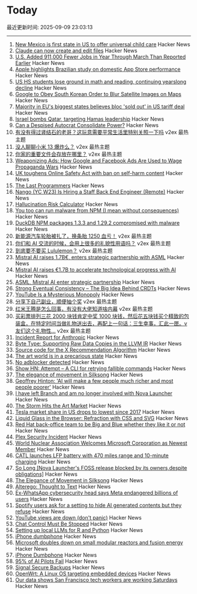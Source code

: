 # Today

最近更新时间: 2025-09-09 23:03:13

--- 
1. [New Mexico is first state in US to offer universal child care](https://www.governor.state.nm.us/2025/09/08/new-mexico-is-first-state-in-nation-to-offer-universal-child-care/) Hacker News
2. [Claude can now create and edit files](https://www.anthropic.com/news/create-files) Hacker News
3. [U.S. Added 911,000 Fewer Jobs in Year Through March Than Reported Earlier](https://www.barrons.com/articles/jobs-report-revisions-bls-fed-3d88c77b?st=u8mw75) Hacker News
4. [Apple highlights Brazilian study on domestic App Store performance](https://9to5mac.com/2025/09/04/apple-highlights-brazilian-study-on-domestic-app-store-performance/) Hacker News
5. [US HS students lose ground in math and reading, continuing yearslong decline](https://apnews.com/article/naep-reading-math-scores-12th-grade-c18d6e3fbc125f12948cc70cb85a520a) Hacker News
6. [Google to Obey South Korean Order to Blur Satellite Images on Maps](https://www.barrons.com/news/google-to-obey-south-korean-order-to-blur-satellite-images-on-maps-653e934e) Hacker News
7. [Majority in EU's biggest states believes bloc 'sold out' in US tariff deal](https://www.theguardian.com/world/2025/sep/09/majority-in-eu-biggest-states-believes-bloc-sold-out-in-us-tariff-deal-poll-donald-trump) Hacker News
8. [Israel bombs Qatar, targeting Hamas leadership](https://www.reuters.com/world/middle-east/several-blasts-heard-qatars-doha-israeli-media-says-hamas-leadership-targeted-2025-09-09/) Hacker News
9. [Can a Despised Autocrat Consolidate Power?](https://paulkrugman.substack.com/p/can-a-despised-autocrat-consolidate) Hacker News
10. [有没有得过肾结石的老哥？这玩意需要平常生活里特别关照一下吗](https://www.v2ex.com/t/1157997) v2ex 最热主题
11. [没人聊聊小米 13 爆炸么？](https://www.v2ex.com/t/1157929) v2ex 最热主题
12. [你家的重要文件会存放在哪里？](https://www.v2ex.com/t/1157906) v2ex 最热主题
13. [Weaponizing Ads: How Google and Facebook Ads Are Used to Wage Propaganda Wars](https://medium.com/@eslam.elsewedy/weaponizing-ads-how-governments-use-google-ads-and-facebook-ads-to-wage-propaganda-wars-199c707704cc) Hacker News
14. [UK toughens Online Safety Act with ban on self-harm content](https://www.gov.uk/government/news/online-safety-laws-to-strengthen-to-protect-people-of-all-ages-from-devastating-self-harm-content) Hacker News
15. [The Last Programmers](https://www.xipu.li/posts/the-last-programmers) Hacker News
16. [Nango (YC W23) Is Hiring a Staff Back End Engineer (Remote)](https://jobs.ashbyhq.com/Nango/3467f495-c833-4dcc-b119-cf43b7b93f84) Hacker News
17. [Hallucination Risk Calculator](https://github.com/leochlon/hallbayes) Hacker News
18. [You too can run malware from NPM (I mean without consequences)](https://github.com/naugtur/running-qix-malware) Hacker News
19. [DuckDB NPM packages 1.3.3 and 1.29.2 compromised with malware](https://github.com/duckdb/duckdb-node/security/advisories/GHSA-w62p-hx95-gf2c) Hacker News
20. [新能源汽车轮胎被扎了，换条胎 1250 血亏！](https://www.v2ex.com/t/1157941) v2ex 最热主题
21. [你们和 AI 交流的时候，会用上很多的礼貌性用语吗？](https://www.v2ex.com/t/1157925) v2ex 最热主题
22. [到底要不要买 Lululemon？](https://www.v2ex.com/t/1157917) v2ex 最热主题
23. [Mistral AI raises 1.7B€, enters strategic partnership with ASML](https://mistral.ai/news/mistral-ai-raises-1-7-b-to-accelerate-technological-progress-with-ai) Hacker News
24. [Mistral AI raises €1.7B to accelerate technological progress with AI](https://mistral.ai/news/mistral-ai-raises-1-7-b-to-accelerate-technological-progress-with-ai) Hacker News
25. [ASML, Mistral AI enter strategic partnership](https://www.asml.com/en/news/press-releases/2025/asml-mistral-ai-enter-strategic-partnership) Hacker News
26. [Strong Eventual Consistency – The Big Idea Behind CRDTs](https://lewiscampbell.tech/blog/250908.html) Hacker News
27. [YouTube Is a Mysterious Monopoly](https://anderegg.ca/2025/09/08/youtube-is-a-mysterious-monopoly) Hacker News
28. [分享下自己副业，顺便抽个奖](https://www.v2ex.com/t/1157930) v2ex 最热主题
29. [红米王腾是怎么回事，有没有大佬知道啥内幕](https://www.v2ex.com/t/1157918) v2ex 最热主题
30. [买彩票排列三花 2000 块钱肯定中奖 1000 块钱，然后花五块钱买个精致的包装盒，在特定时间当做礼物送出去，再配上一句话：三生幸事，汇此一匣。v 友们这个礼物性...](https://www.v2ex.com/t/1157904) v2ex 最热主题
31. [Incident Report for Anthropic](https://status.anthropic.com/incidents/72f99lh1cj2c) Hacker News
32. [Byte Type: Supporting Raw Data Copies in the LLVM IR](https://blog.llvm.org/posts/2025-08-29-gsoc-byte-type/) Hacker News
33. [Source code for the X Recommendation Algorithm](https://github.com/twitter/the-algorithm) Hacker News
34. [The art world is in a precarious state](https://news.artnet.com/market/intelligence-report-storm-2025-2684512) Hacker News
35. [No adblocker detected](https://maurycyz.com/misc/ads/) Hacker News
36. [Show HN: Attempt – A CLI for retrying fallible commands](https://github.com/MaxBondABE/attempt) Hacker News
37. [The elegance of movement in Silksong](https://theahura.substack.com/p/the-elegance-of-movement-in-silksong) Hacker News
38. [Geoffrey Hinton: 'AI will make a few people much richer and most people poorer'](https://www.ft.com/content/31feb335-4945-475e-baaa-3b880d9cf8ce) Hacker News
39. [I have left Branch and am no longer involved with Nova Launcher](https://teslacoilapps.com/nova/solong.html) Hacker News
40. [The Storm Hits the Art Market](https://news.artnet.com/market/intelligence-report-storm-2025-2684512) Hacker News
41. [Tesla market share in US drops to lowest since 2017](https://www.reuters.com/business/autos-transportation/tesla-market-share-us-drops-lowest-since-2017-competition-heats-up-2025-09-08/) Hacker News
42. [Liquid Glass in the Browser: Refraction with CSS and SVG](https://kube.io/blog/liquid-glass-css-svg/) Hacker News
43. [Red Hat back-office team to be Big and Blue whether they like it or not](https://www.theregister.com/2025/09/08/red_hatters_to_be_big/) Hacker News
44. [Plex Security Incident](https://links.plex.tv/s/vb/Vn7XtnwDSSaqqDUYoHu1P57ZgZ1FsHgTO2PTIBl6jEOUiHBH3LGmI3nLdDfopQa54PatUwZQhT0Bz8rKAi--jTM4ATdsBHpe4c1Yljr89VkoCOavEGH5wn5Fi_filLNeOMo-lnNqLSLpJpI/lOe98S8UWKdmPnp9StQz9R1-kOSTpWhr/12) Hacker News
45. [World Nuclear Association Welcomes Microsoft Corporation as Newest Member](https://world-nuclear.org/news-and-media/press-statements/world-nuclear-association-welcomes-microsoft-corporation-as-newest-member) Hacker News
46. [CATL launches LFP battery with 470 miles range and 10-minute charging](https://electrek.co/2025/09/08/catl-launches-worlds-first-lfp-battery-with-470-miles-range/) Hacker News
47. [So Long [Nova Launcher's FOSS release blocked by its owners,despite obligations]](https://teslacoilapps.com/nova/solong.html) Hacker News
48. [The Elegance of Movement in Silksong](https://theahura.substack.com/p/the-elegance-of-movement-in-silksong) Hacker News
49. [Alterego: Thought to Text](https://www.alterego.io/) Hacker News
50. [Ex-WhatsApp cybersecurity head says Meta endangered billions of users](https://www.theguardian.com/technology/2025/sep/08/meta-user-data-lawsuit-whatsapp) Hacker News
51. [Spotify users ask for a setting to hide AI generated contents but they refuse](https://community.spotify.com/t5/Content-Questions/How-can-I-disable-PFC-AI-generated-content/td-p/6956494) Hacker News
52. [YouTube views are down (don't panic)](https://www.jeffgeerling.com/blog/2025/youtube-views-are-down-dont-panic) Hacker News
53. [Chat Control Must Be Stopped](https://www.privacyguides.org/articles/2025/09/08/chat-control-must-be-stopped/) Hacker News
54. [Setting up local LLMs for R and Python](https://posit.co/blog/setting-up-local-llms-for-r-and-python/) Hacker News
55. [iPhone dumbphone](https://stopa.io/post/297) Hacker News
56. [Microsoft doubles down on small modular reactors and fusion energy](https://www.techradar.com/pro/microsoft-joins-world-nuclear-association-as-it-doubles-down-on-small-modular-reactors-and-fusion-energy) Hacker News
57. [iPhone Dumbphone](https://stopa.io/post/297) Hacker News
58. [95% of AI Pilots Fail](https://www.selector.ai/blog/95-of-ai-pilots-fail-heres-how-to-be-the-5/) Hacker News
59. [Signal Secure Backups](https://signal.org/blog/introducing-secure-backups/) Hacker News
60. [OpenWrt: A Linux OS targeting embedded devices](https://openwrt.org/) Hacker News
61. [Our data shows San Francisco tech workers are working Saturdays](https://ramp.com/velocity/san-francisco-tech-workers-996-schedule) Hacker News
